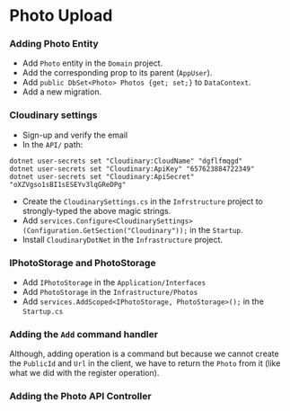 # Photo Upload

### Adding Photo Entity

- Add `Photo` entity in the `Domain` project.
- Add the corresponding prop to its parent (`AppUser`).
- Add `public DbSet<Photo> Photos {get; set;}` to `DataContext`.
- Add a new migration.

### Cloudinary settings

- Sign-up and verify the email
- In the `API/` path:

```dos
dotnet user-secrets set "Cloudinary:CloudName" "dgflfmqgd"
dotnet user-secrets set "Cloudinary:ApiKey" "657623884722349"
dotnet user-secrets set "Cloudinary:ApiSecret" "oXZVgso1sBI1sESEYv3lqGReDPg"
```

- Create the `CloudinarySettings.cs` in the `Infrstructure` project to strongly-typed the above magic strings.
- Add `services.Configure<CloudinarySettings>(Configuration.GetSection("Cloudinary"));` in the `Startup`.
- Install `CloudinaryDotNet` in the `Infrastructure` project.

### IPhotoStorage and PhotoStorage

- Add `IPhotoStorage` in the `Application/Interfaces`
- Add `PhotoStorage` in the `Infrastructure/Photos`
- Add `services.AddScoped<IPhotoStorage, PhotoStorage>();` in the `Startup.cs`

### Adding the `Add` command handler

Although, adding operation is a command but because we cannot create the `PublicId` and `Url` in the client, we have to return the `Photo` from it (like what we did with the register operation).

### Adding the Photo API Controller
